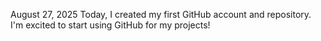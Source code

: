 August 27, 2025
Today, I created my first GitHub account and repository. I'm excited to start using GitHub for my projects!
